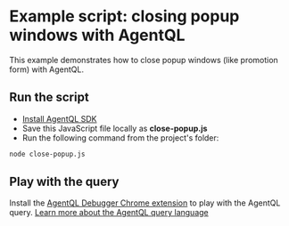 # Example script: closing popup windows with AgentQL

This example demonstrates how to close popup windows (like promotion form) with AgentQL.

## Run the script

- [Install AgentQL SDK](https://docs.agentql.com/javascript-sdk/installation)
- Save this JavaScript file locally as **close-popup.js**
- Run the following command from the project's folder:

```bash
node close-popup.js
```

## Play with the query

Install the [AgentQL Debugger Chrome extension](https://docs.agentql.com/installation/chrome-extension-installation) to play with the AgentQL query. [Learn more about the AgentQL query language](https://docs.agentql.com/agentql-query/query-intro)
